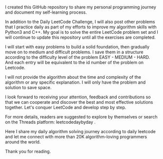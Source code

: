 I created this GitHub repository to share my personal programming journey and document my self-learning process.

In addition to the Daily LeetCode Challenge, I will also post other problems that I practice daily as part of my efforts to improve my algorithm skills with Python3 and C++. My goal is to solve the entire LeetCode problem set and I will continue to update this repository until all the exercises are completed.

I will start with easy problems to build a solid foundation, then gradually move on to medium and difficult problems. I save them in a structure according to the difficulty level of the problem EASY - MEDIUM - HARD. And each entry will be equivalent to the id number of the problem on Leetcode.

I will not provide the algorithm about the time and complexity of the algorithm or any specific explanation. I will only have the problem and solution to save space.

I look forward to receiving your attention, feedback and contributions so that we can cooperate and discover the best and most effective solutions together. Let's conquer LeetCode and develop step by step.

For more details, readers are suggested to explore by themselves or search on the Threads platform: leetcodedaybyday .

Here I share my daily algorithm solving journey according to daily leetcode and let me connect with more than 20K algorithm-loving programmers around the world.

Thank you for reading.